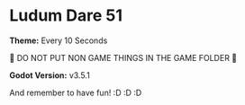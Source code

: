 # Ludum Dare 51

**Theme:** Every 10 Seconds

:rotating_light: DO NOT PUT NON GAME THINGS IN THE GAME FOLDER :rotating_light:

**Godot Version:** v3.5.1

And remember to have fun! :D :D :D
